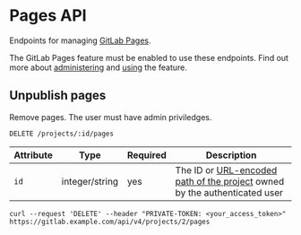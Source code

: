 # Pages API

Endpoints for managing [GitLab Pages](https://about.gitlab.com/product/pages/).

The GitLab Pages feature must be enabled to use these endpoints. Find out more about [administering](../administration/pages/index.md) and [using](../user/project/pages/index.md) the feature.

## Unpublish pages

Remove pages. The user must have admin priviledges.

```text
DELETE /projects/:id/pages
```

| Attribute | Type           | Required | Description                              |
| --------- | -------------- | -------- | ---------------------------------------- |
| `id`      | integer/string | yes      | The ID or [URL-encoded path of the project](README.md#namespaced-path-encoding) owned by the authenticated user |

```shell
curl --request 'DELETE' --header "PRIVATE-TOKEN: <your_access_token>" https://gitlab.example.com/api/v4/projects/2/pages
```
